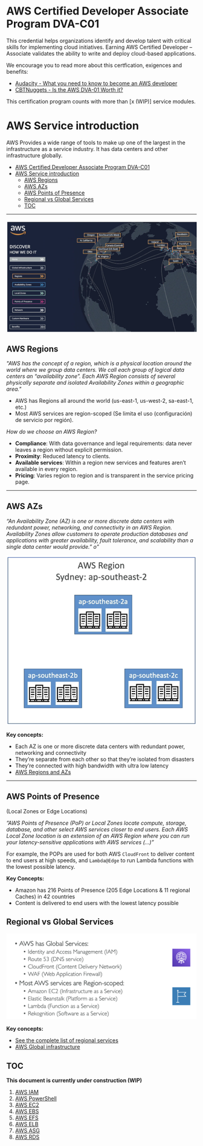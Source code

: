# AWS Certified Developer Associate Program DVA-C01

This credential helps organizations identify and develop talent with critical skills for implementing cloud initiatives. Earning AWS Certified Developer – Associate validates the ability to write and deploy cloud-based applications.

We encourage you to read more about this certfication, exigences and benefits:

- [Audacity - What you need to know to become an AWS developer](https://www.udacity.com/blog/2020/09/what-you-need-to-know-to-become-an-aws-developer.html)
- [CBTNuggets - Is the AWS DVA-01 Worth it?](https://www.cbtnuggets.com/blog/certifications/cloud/is-the-aws-developer-associate-worth-it)

This certification program counts with more than [x (WIP)] service modules.

# AWS Service introduction

AWS Provides a wide range of tools to make up one of the largest in the infrastructure as a service industry. It has data centers and other infrastructure globally.

- [AWS Certified Developer Associate Program DVA-C01](#aws-certified-developer-associate-program-dva-c01)
- [AWS Service introduction](#aws-service-introduction)
  - [AWS Regions](#aws-regions)
  - [AWS AZs](#aws-azs)
  - [AWS Points of Presence](#aws-points-of-presence)
  - [Regional vs Global Services](#regional-vs-global-services)
  - [TOC](#toc)

---

![AWS Global Picture](./assets/img/aws_head.png "Title")

## AWS Regions

_"AWS has the concept of a region, which is a physical location around the world where we group data centers. We call each group of logical data centers an “availability zone”. Each AWS Region consists of several physically separate and isolated Availability Zones within a geographic area."_

- AWS has Regions all around the world (us-east-1, us-west-2, sa-east-1, etc.)
- Most AWS services are region-scoped (Se limita el uso (configuración) de servicio por región).

_How do we choose an AWS Region?_

- **Compliance**: With data governance and legal requirements: data never leaves a region without explicit permission.
- **Proximity**: Reduced latency to clients.
- **Available services**: Within a region new services and features aren’t available in every region.
- **Pricing**: Varies region to region and is transparent in the service pricing page.

---

## AWS AZs

_“An Availability Zone (AZ) is one or more discrete data centers with redundant power, networking, and connectivity in an AWS Region. Availability Zones allow customers to operate production databases and applications with greater availability, fault tolerance, and scalability than a single data center would provide.”
o”_

![Sydney Datacenter's Availability Zones Diagram](./assets/img/aws_az_concept.png)

**Key concepts:**

- Each AZ is one or more discrete data centers with redundant power, networking and connectivity
- They’re separate from each other so that they’re isolated from disasters
- They’re connected with high bandwidth with ultra low latency
- [AWS Regions and AZs](https://aws.amazon.com/about-aws/global-infrastructure/regions_az/?p=ngi&loc=2)

---

## AWS Points of Presence

(Local Zones or Edge Locations)

_”AWS Points of Presence (PoP) or Local Zones locate compute, storage, database, and other select AWS services closer to end users. Each AWS Local Zone location is an extension of an AWS Region where you can run your latency-sensitive applications with AWS services (…)”_

For example, the POPs are used for both AWS `CloudFront` to deliver content to end users at high speeds, and `Lambda@Edge` to run Lambda functions with the lowest possible latency.

**Key Concepts:**

- Amazon has 216 Points of Presence (205 Edge Locations & 11 regional Caches) in 42 countries
- Content is delivered to end users with the lowest latency possible

## Regional vs Global Services

![](assets/img/aws_regional_vs_global.png)

**Key concepts:**

- [See the complete list of regional services](https://aws.amazon.com/en/about-aws/global-infrastructure/regional-product-services/)
- [AWS Global infrastructure](https://aws.amazon.com/en/about-aws/global-infrastructure/)

## TOC

**This document is currently under construction (WIP)**

1. [AWS IAM](security/aws-iam.md)
2. [AWS PowerShell](security/powershell.md)
3. [AWS EC2](computing/aws-ec2.md)
4. [AWS EBS](storage/aws-ebs.md)
5. [AWS EFS](storage/aws-efs.md)
6. [AWS ELB](networking/aws-elb.md)
7. [AWS ASG](networking/aws-asg.md)
8. [AWS RDS](networking/aws-rds.md)
